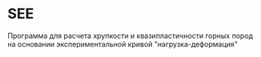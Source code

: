 # SEE
Программа для расчета хрупкости и квазипластичности горных пород на основании экспериментальной кривой "нагрузка-деформация"
